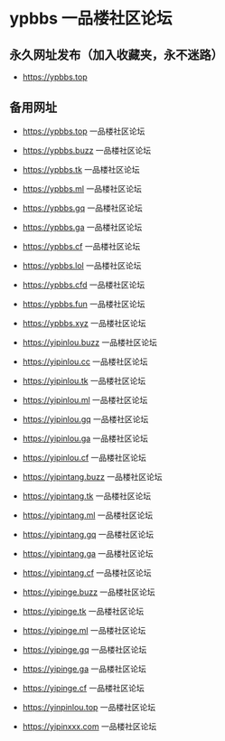 # ypbbs 一品楼社区论坛

## 永久网址发布（加入收藏夹，永不迷路）

- https://ypbbs.top

## 备用网址  

- https://ypbbs.top 一品楼社区论坛

- https://ypbbs.buzz 一品楼社区论坛

- https://ypbbs.tk 一品楼社区论坛

- https://ypbbs.ml 一品楼社区论坛

- https://ypbbs.gq 一品楼社区论坛

- https://ypbbs.ga 一品楼社区论坛

- https://ypbbs.cf 一品楼社区论坛

- https://ypbbs.lol 一品楼社区论坛

- https://ypbbs.cfd 一品楼社区论坛

- https://ypbbs.fun 一品楼社区论坛

- https://ypbbs.xyz 一品楼社区论坛

- https://yipinlou.buzz 一品楼社区论坛

- https://yipinlou.cc 一品楼社区论坛

- https://yipinlou.tk 一品楼社区论坛

- https://yipinlou.ml 一品楼社区论坛

- https://yipinlou.gq 一品楼社区论坛

- https://yipinlou.ga 一品楼社区论坛

- https://yipinlou.cf 一品楼社区论坛

- https://yipintang.buzz 一品楼社区论坛

- https://yipintang.tk 一品楼社区论坛

- https://yipintang.ml 一品楼社区论坛

- https://yipintang.gq 一品楼社区论坛

- https://yipintang.ga 一品楼社区论坛

- https://yipintang.cf 一品楼社区论坛

- https://yipinge.buzz 一品楼社区论坛

- https://yipinge.tk 一品楼社区论坛

- https://yipinge.ml 一品楼社区论坛

- https://yipinge.gq 一品楼社区论坛

- https://yipinge.ga 一品楼社区论坛

- https://yipinge.cf 一品楼社区论坛

- https://yinpinlou.top 一品楼社区论坛

- https://yipinxxx.com 一品楼社区论坛
